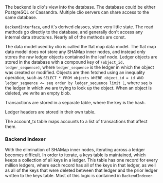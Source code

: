 The backend is clio's view into the database. The database could be either PostgreSQL or Cassandra.
Multiple clio servers can share access to the same database. 

`BackendInterface`, and it's derived classes, store very little state. The read methods go directly to the database,
and generally don't access any internal data structures. Nearly all of the methods are const.

The data model used by clio is called the flat map data model. The flat map data model does not store any
SHAMap inner nodes, and instead only stores the raw ledger objects contained in the leaf node. Ledger objects
are stored in the database with a compound key of `(object_id, ledger_sequence)`, where `ledger_sequence` is the
ledger in which the object was created or modified. Objects are then fetched using an inequality operation,
such as `SELECT * FROM objects WHERE object_id = id AND ledger_sequence <= seq order by ledger_sequence limit 1`, where `seq` is the ledger
in which we are trying to look up the object. When an object is deleted, we write an empty blob.

Transactions are stored in a separate table, where the key is the hash.

Ledger headers are stored in their own table.

The account_tx table maps accounts to a list of transactions that affect them.


### Backend Indexer

With the elimination of SHAMap inner nodes, iterating across a ledger becomes difficult. In order to iterate,
a keys table is maintained, which keeps a collection of all keys in a ledger. This table has one record for every
million ledgers, where each record has all of the keys in that ledger, as well as all of the keys that were deleted
between that ledger and the prior ledger written to the keys table. Most of this logic is contained in `BackendIndexer`.
